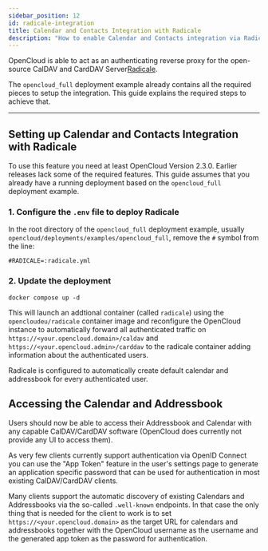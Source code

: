 ```yaml
---
sidebar_position: 12
id: radicale-integration
title: Calendar and Contacts Integration with Radicale
description: "How to enable Calendar and Contacts integration via Radicale in OpenCloud."
---
```


OpenCloud is able to act as an authenticating reverse proxy for the open-source
CalDAV and CardDAV Server[Radicale](https://radicale.org).

The `opencloud_full` deployment example already contains all the required pieces to
setup the integration. This guide explains the required steps to achieve that.

---

## Setting up Calendar and Contacts Integration with Radicale

To use this feature you need at least OpenCloud Version 2.3.0. Earlier releases lack
some of the required features. This guide assumes that you already have a running
deployment based on the `opencloud_full` deployment example.

### 1. Configure the `.env` file to deploy Radicale

In the root directory of the `opencloud_full` deployment example, usually `opencloud/deployments/examples/opencloud_full`, 
remove the `#` symbol from the line:

```
#RADICALE=:radicale.yml
```

### 2. Update the deployment

```
docker compose up -d
```

This will launch an addtional container (called `radicale`) using the
`opencloudeu/radicale` container image and reconfigure the OpenCloud instance
to automatically forward all authenticated traffic on
`https://<your.opencloud.domain>/caldav` and
`https://<your.opencloud.admin>/carddav` to the radicale container adding
information about the authenticated users.

Radicale is configured to automatically create default calendar and addressbook for every authenticated user.

## Accessing the Calendar and Addressbook

Users should now be able to access their Addressbook and Calendar with any
capable CalDAV/CardDAV software (OpenCloud does currently not provide any UI
to access them).

As very few clients currently support authentication via OpenID Connect you can use
the "App Token" feature in the user's settings page to generate an application specific
password that can be used for authentication in most existing CalDAV/CardDAV clients.

Many clients support the automatic discovery of existing Calendars and
Addressbooks via the so-called `.well-known` endpoints. In that case the only
thing that is needed for the client to work is to set
`https://<your.opencloud.domain>` as the target URL for calendars and
addressbooks together with the OpenCloud username as the username and the
generated app token as the password for authentication.
